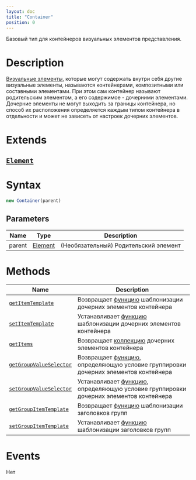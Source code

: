 ```yaml
---
layout: doc
title: "Container"
position: 0
---
```


Базовый тип для контейнеров визуальных элементов представления.

# Description

[Визуальные элементы](../Element/), которые могут содержать внутри себя другие визуальные элементы,
называются контейнерами, композитными или составными элементами. При этом сам контейнер называют
родительским элементом, а его содержимое - дочерними элементами. Дочерние элементы не могут выходить
за границы контейнера, но способ их расположения определяется каждым типом контейнера в отдельности
и может не зависеть от настроек дочерних элементов.

# Extends

## [`Element`](../Element/)

# Syntax

```js
new Container(parent)
```

## Parameters

|Name|Type|Description|
|----|----|-----------|
|parent|[Element](../Element/)| (Необязательный) Родительский элемент|

# Methods

|Name|Description|
|----|---------|
|[`getItemTemplate`](Container.getItemTemplate/)|Возвращает [функцию](../../Script/) шаблонизации дочерних элементов контейнера|
|[`setItemTemplate`](Container.setItemTemplate/)|Устанавливает [функцию](../../Script/) шаблонизации дочерних элементов контейнера|
|[`getItems`](Container.getItems/)|Возвращает [коллекцию](../../Collection/) дочерних элементов контейнера|
|[`getGroupValueSelector`](Container.getGroupValueSelector/)|Возвращает [функцию](../../Script/), определяющую условие группировки дочерних элементов контейнера|
|[`setGroupValueSelector`](Container.setGroupValueSelector/)|Устанавливает [функцию](../../Script/), определяющую условие группировки дочерних элементов контейнера|
|[`getGroupItemTemplate`](Container.getGroupItemTemplate/)|Возвращает [функцию](../../Script/) шаблонизации заголовков групп|
|[`setGroupItemTemplate`](Container.setGroupItemTemplate/)|Устанавливает [функцию](../../Script/) шаблонизации заголовков групп|

# Events

Нет